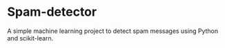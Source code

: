 # Spam-detector
A simple machine learning project to detect spam messages using Python and scikit-learn.
